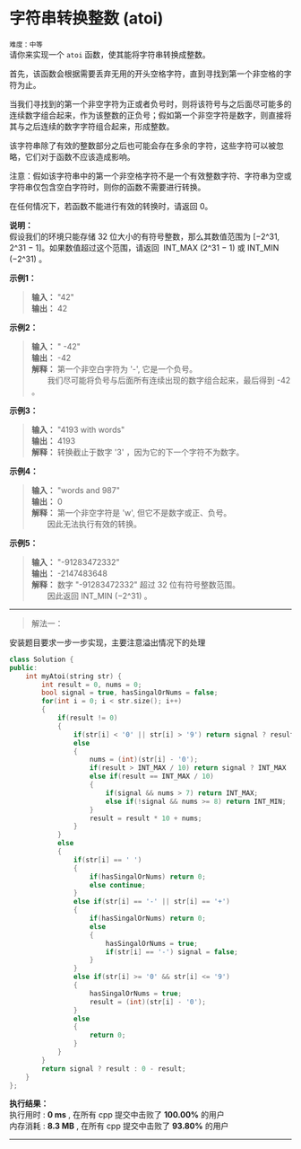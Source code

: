 # 字符串转换整数 (atoi) #  
`难度：中等`  
请你来实现一个 `atoi` 函数，使其能将字符串转换成整数。

首先，该函数会根据需要丢弃无用的开头空格字符，直到寻找到第一个非空格的字符为止。

当我们寻找到的第一个非空字符为正或者负号时，则将该符号与之后面尽可能多的连续数字组合起来，作为该整数的正负号；假如第一个非空字符是数字，则直接将其与之后连续的数字字符组合起来，形成整数。

该字符串除了有效的整数部分之后也可能会存在多余的字符，这些字符可以被忽略，它们对于函数不应该造成影响。

注意：假如该字符串中的第一个非空格字符不是一个有效整数字符、字符串为空或字符串仅包含空白字符时，则你的函数不需要进行转换。

在任何情况下，若函数不能进行有效的转换时，请返回 0。  

**说明：**  
假设我们的环境只能存储 32 位大小的有符号整数，那么其数值范围为 [−2^31,  2^31 − 1]。如果数值超过这个范围，请返回  INT_MAX (2^31 − 1) 或 INT_MIN (−2^31) 。  

**示例1：**  
>**输入：** "42"  
>**输出：** 42  

**示例2：**  
>**输入：** "   -42"  
>**输出：** -42  
>**解释：** 第一个非空白字符为 '-', 它是一个负号。  
>&emsp;&emsp;我们尽可能将负号与后面所有连续出现的数字组合起来，最后得到 -42 。

**示例3：**  
>**输入：** "4193 with words"  
>**输出：** 4193  
>**解释：** 转换截止于数字 '3' ，因为它的下一个字符不为数字。  

**示例4：**  
>**输入：** "words and 987"  
>**输出：** 0  
>**解释：** 第一个非空字符是 'w', 但它不是数字或正、负号。  
>&emsp;&emsp;因此无法执行有效的转换。  

**示例5：**  
>**输入：** "-91283472332"  
>**输出：** -2147483648  
>**解释：** 数字 "-91283472332" 超过 32 位有符号整数范围。   
>&emsp;&emsp;因此返回 INT_MIN (−2^31) 。  

---  
>解法一：  

安装题目要求一步一步实现，主要注意溢出情况下的处理  
```C++
class Solution {
public:
    int myAtoi(string str) {
        int result = 0, nums = 0;
        bool signal = true, hasSingalOrNums = false;
        for(int i = 0; i < str.size(); i++)
        {
            if(result != 0)
            {
                if(str[i] < '0' || str[i] > '9') return signal ? result : 0 - result;
                else
                {
                    nums = (int)(str[i] - '0');
                    if(result > INT_MAX / 10) return signal ? INT_MAX : INT_MIN;
                    else if(result == INT_MAX / 10)
                    {
                        if(signal && nums > 7) return INT_MAX;
                        else if(!signal && nums >= 8) return INT_MIN;
                    }
                    result = result * 10 + nums;
                }
            }
            else
            {
                if(str[i] == ' ')
                {
                    if(hasSingalOrNums) return 0;
                    else continue;
                }
                else if(str[i] == '-' || str[i] == '+')
                {
                    if(hasSingalOrNums) return 0;
                    else
                    {
                        hasSingalOrNums = true;
                        if(str[i] == '-') signal = false;
                    }
                }
                else if(str[i] >= '0' && str[i] <= '9')
                {
                    hasSingalOrNums = true;
                    result = (int)(str[i] - '0');
                }
                else
                {
                    return 0;
                }
            }
        }
        return signal ? result : 0 - result;
    }
};
```  

**执行结果：**  
执行用时 : **0 ms** , 在所有 cpp 提交中击败了 **100.00%** 的用户  
内存消耗 : **8.3 MB** , 在所有 cpp 提交中击败了 **93.80%** 的用户  

---